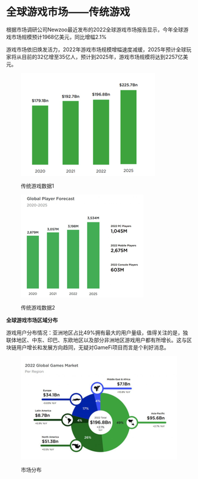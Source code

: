 # 全球游戏市场——传统游戏

根据市场调研公司Newzoo最近发布的2022全球游戏市场报告显示，今年全球游戏市场规模预计1968亿美元，同比增幅2.1%

游戏市场依旧焕发活力，2022年游戏市场规模增幅速度减缓，2025年预计全球玩家将从目前的32亿增至35亿人，预计到2025年，游戏市场规模将达到2257亿美元。

<div>

<figure><img src="../.gitbook/assets/1661520800011.jpg" alt=""><figcaption><p>传统游戏数据1</p></figcaption></figure>

 

<figure><img src="../.gitbook/assets/1661520820346 (1).jpg" alt=""><figcaption><p>传统游戏数据2</p></figcaption></figure>

</div>

**全球游戏市场区域分布**

游戏用户分布情况：亚洲地区占比49%拥有最大的用户量级，值得关注的是，独联体地区、中东、印巴、东欧地区以及部分非洲地区游戏用户都有所增长。这与区块链用户增长和发展方向趋同，无疑对GameFi项目而言是个利好消息。

<figure><img src="../.gitbook/assets/1661520834048.jpg" alt=""><figcaption><p>市场分布</p></figcaption></figure>
